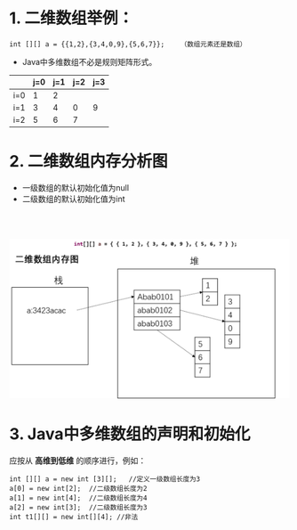 # 1. 二维数组举例：
```
int [][] a = {{1,2},{3,4,0,9},{5,6,7}};    （数组元素还是数组）
```

* Java中多维数组不必是规则矩阵形式。

| 	|j=0 |	j=1 |	j=2 |	j=3|
|----|----|----|----|----|
|i=0 |	1	| 2 |   |   |		
|i=1 |	3 |	4 |	0 |	9 |
|i=2 |	5 |	6 |	7 |	  | 

# 2. 二维数组内存分析图
* 一级数组的默认初始化值为null
* 二级数组的默认初始化值为int

<br />
<br />


![这里写图片描述](https://github.com/XinYe95/Java-Learning/raw/master/Img/图片3.png)
 
# 3. Java中多维数组的声明和初始化
应按从 **高维到低维** 的顺序进行，例如：
```
int [][] a = new int [3][];   //定义一级数组长度为3
a[0] = new int[2];  //二级数组长度为2
a[1] = new int[4];  //二级数组长度为4
a[2] = new int[3];  //二级数组长度为3
int t1[][] = new int[][4]; //非法
```
